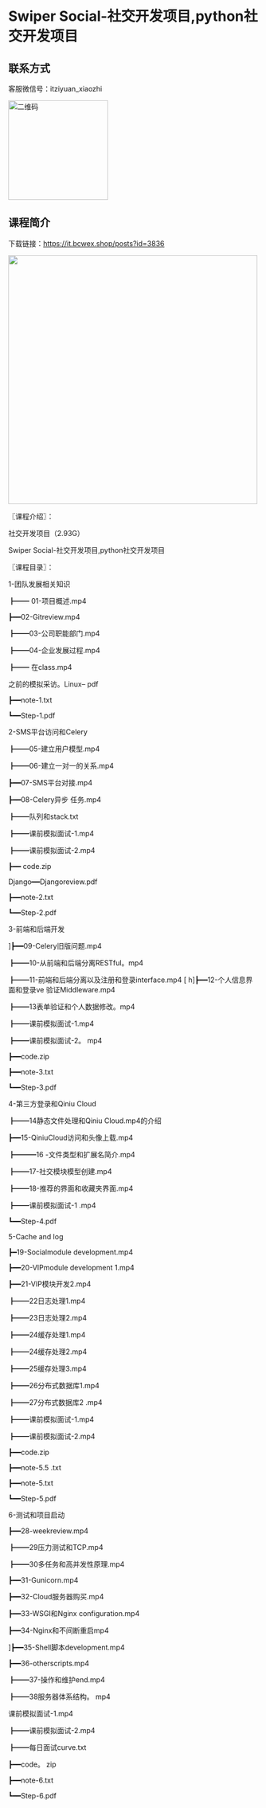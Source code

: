 # Swiper Social-社交开发项目,python社交开发项目

## 联系方式

客服微信号：itziyuan_xiaozhi

<img src="https://ziyuanyun.oss-cn-guangzhou.aliyuncs.com/common/20240614073449/666b82192834a.jpg" width="200" height="200" alt="二维码">

## 课程简介

下载链接：https://it.bcwex.shop/posts?id=3836

<img src="https://ziyuanyun.oss-cn-guangzhou.aliyuncs.com/yun/20240515185349/6644943dec4bb.jpg" width="500" alt="">

  〖课程介绍〗：

 社交开发项目（2.93G）

 Swiper Social-社交开发项目,python社交开发项目



 〖课程目录〗：

 1-团队发展相关知识

 ┣━━ 01-项目概述.mp4

 ┣━━02-Gitreview.mp4

 ┣━━03-公司职能部门.mp4

 ┣━━04-企业发展过程.mp4

 ┣━━ 在class.mp4

 之前的模拟采访。Linux– pdf

 ┣━━note-1.txt

 ┗━━Step-1.pdf

 2-SMS平台访问和Celery

 ┣━━05-建立用户模型.mp4

 ┣━━06-建立一对一的关系.mp4

 ┣━━07-SMS平台对接.mp4

 ┣━━08-Celery异步 任务.mp4

 ┣━━队列和stack.txt

 ┣━━课前模拟面试-1.mp4

 ┣━━课前模拟面试-2.mp4

 ┣━━ code.zip

 Django━━Djangoreview.pdf

 ┣━━note-2.txt

 ┗━━Step-2.pdf

 3-前端和后端开发

 ]┣━━09-Celery旧版问题.mp4

 ┣━━10-从前端和后端分离RESTful。mp4

 ┣━━11-前端和后端分离以及注册和登录interface.mp4 [ h]┣━━12-个人信息界面和登录ve 验证Middleware.mp4

 ┣━━13表单验证和个人数据修改。mp4

 ┣━━课前模拟面试-1.mp4

 ┣━━课前模拟面试-2。 mp4

 ┣━━code.zip

 ┣━━note-3.txt

 ┗━━Step-3.pdf

 4-第三方登录和Qiniu Cloud

 ┣━━14静态文件处理和Qiniu Cloud.mp4的介绍

 ┣━━15-QiniuCloud访问和头像上载.mp4

 ┣━━━16 -文件类型和扩展名简介.mp4

 ┣━━17-社交模块模型创建.mp4

 ┣━━18-推荐的界面和收藏夹界面.mp4

 ┣━━课前模拟面试-1 .mp4

 ┗━━Step-4.pdf

 5-Cache and log

 ┣━19-Socialmodule development.mp4

 ┣━━20-VIPmodule development 1.mp4

 ┣━━21-VIP模块开发2.mp4

 ┣━━22日志处理1.mp4

 ┣━━23日志处理2.mp4

 ┣━━24缓存处理1.mp4

 ┣━━24缓存处理2.mp4

 ┣━━25缓存处理3.mp4

 ┣━━26分布式数据库1.mp4

 ┣━━27分布式数据库2 .mp4

 ┣━━课前模拟面试-1.mp4

 ┣━━课前模拟面试-2.mp4

 ┣━━code.zip

 ┣━━note-5.5 .txt

 ┣━━note-5.txt

 ┗━━Step-5.pdf

 6-测试和项目启动

 ┣━━28-weekreview.mp4

 ┣━━29压力测试和TCP.mp4

 ┣━━30多任务和高并发性原理.mp4

 ┣━━31-Gunicorn.mp4

 ┣━━32-Cloud服务器购买.mp4

 ┣━━33-WSGI和Nginx configuration.mp4

 ┣━━34-Nginx和不间断重启mp4

 ]┣━━35-Shell脚本development.mp4

 ┣━━36-otherscripts.mp4

 ┣━━37-操作和维护end.mp4

 ┣━━38服务器体系结构。 mp4

 课前模拟面试-1.mp4

 ┣━━课前模拟面试-2.mp4

 ┣━━每日面试curve.txt

 ┣━━code。 zip

 ┣━━note-6.txt

 ┗━━Step-6.pdf

  